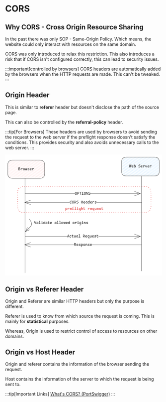 # CORS

## Why CORS - Cross Origin Resource Sharing

In the past there was only SOP - Same-Origin Policy.
Which means, the website could only interact with resources on the same domain.

CORS was only introduced to relax this restriction.
This also introduces a risk that if CORS isn't configured correctly, this can lead to security issues.

:::important[controlled by browsers]
CORS headers are automatically added by the browsers when the HTTP requests are made.
This can't be tweaked.
:::

## Origin Header

This is similar to **referer** header but doesn't disclose the path of the source page.

This can also be controlled by the **referral-policy** header.

:::tip[For Browsers]
These headers are used by browsers to avoid sending the request to the web server
if the preflight response doesn't satisfy the conditions.
This provides security and also avoids unnecessary calls to the web server.
:::

![origin-headers](../../static/img/cors.excalidraw.png)

## Origin vs Referer Header

Origin and Referer are similar HTTP headers but only the purpose is different.

Referer is used to know from which source the request is coming. This is mainly for **statistical** purposes.

Whereas, Origin is used to restrict control of access to resources on other domains.

## Origin vs Host Header

Origin and referer contains the information of the browser sending the request.

Host contains the information of the server to which the request is being sent to.

:::tip[Important Links]
[What's CORS? (PortSwigger)](https://portswigger.net/web-security/cors#what-is-cors-cross-origin-resource-sharing)
:::
